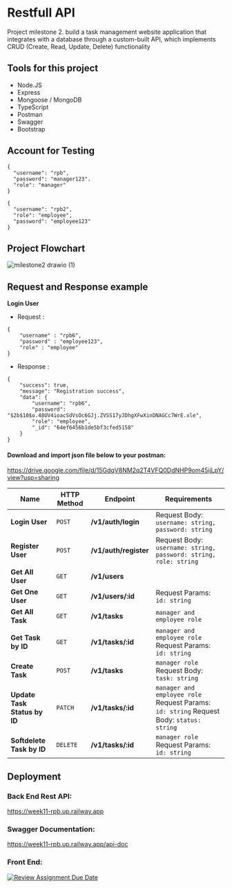 # Restfull API
Project milestone 2. build a task management website application that integrates with a database through a custom-built API, which implements CRUD (Create, Read, Update, Delete) functionality

## Tools for this project
- Node.JS
- Express
- Mongoose / MongoDB
- TypeScript
- Postman
- Swagger
- Bootstrap

## Account for Testing
```
{
  "username": "rpb",
  "password": "manager123".
  "role": "manager" 
}
```
```
{
  "username": "rpb2",
  "role": "employee",
  "password": "employee123"  
}
```

## Project Flowchart <br>
![milestone2 drawio (1)](https://github.com/RevoU-FSSE-2/week-11-RPrasetyoB/assets/129088807/0f662742-6e7f-450c-961a-6c3cd2248b47)

## Request and Response example
**Login User**
- Request :
```
{
    "username" : "rpb6",
    "password" : "employee123",
    "role" : "employee"
}
```
- Response :
```
{
    "success": true,
    "message": "Registration success",
    "data": {
        "username": "rpb6",
        "password": "$2b$10$o.48UV4ioacSdVsOc6GJj.ZVSS17yJDhgXFwXinDNAGCc7WrE.xle",
        "role": "employee",
        "_id": "64ef6456b1de5bf3cfed5158"
    }
}
```

#### Download and import json file below to your postman: <br>
https://drive.google.com/file/d/15GdqV8NM2q2T4VFQ0DdNHP9om45ijLpY/view?usp=sharing


| Name                                | HTTP Method | Endpoint                                                   | Requirements                                                                                                        |
| ----------------------------------- | ----------- | ---------------------------------------------------------- | ------------------------------------------------------------------------------------------------------------------- |
| **Login User**                      | `POST`      | <b>/v1/auth/login</b>    | Request Body: `username: string, password: string`                                                                  |
| **Register User**                   | `POST`      | <b>/v1/auth/register</b> | Request Body: `username: string, password: string, role: string`                                                    |
| **Get All User**                   | `GET`       | <b>/v1/users</b>         |
| **Get One User**                   | `GET`       | <b>/v1/users/:id</b>         |  Request Params: `id: string`  
| **Get All Task**               | `GET`       | <b>/v1/tasks</b>     |  `manager and employee role`
| **Get Task by ID**             | `GET`       | <b>/v1/tasks/:id</b>  | `manager and employee role`  Request Params: `id: string`                                                                                        |
| **Create Task**                 | `POST`      | <b>/v1/tasks</b>      | `manager role` Request Body: `task: string`                                          |
| **Update Task Status by ID**    | `PATCH`     | <b>/v1/tasks/:id</b>  | `manager and employee role` Request Params: `id: string`  Request Body: `status: string`                                                                                   |
| **Softdelete Task by ID**           | `DELETE`    | <b>/v1/tasks/:id</b>  | `manager role`  Request Params: `id: string`                                                                                     |

## Deployment
### Back End Rest API: <br>
https://week11-rpb.up.railway.app

### Swagger Documentation: <br>
https://week11-rpb.up.railway.app/api-doc

### Front End: <br>




[![Review Assignment Due Date](https://classroom.github.com/assets/deadline-readme-button-24ddc0f5d75046c5622901739e7c5dd533143b0c8e959d652212380cedb1ea36.svg)](https://classroom.github.com/a/XqBuIcOG)
